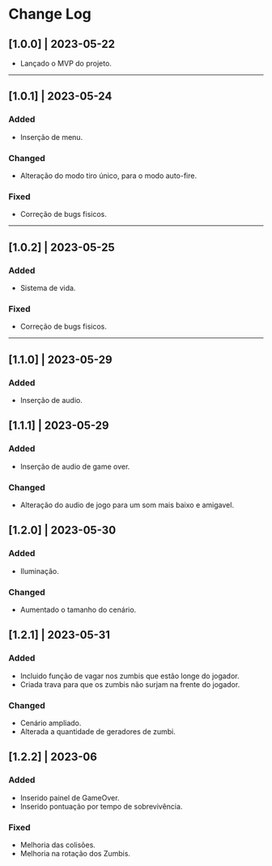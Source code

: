 # Change Log
## [1.0.0] | 2023-05-22
- Lançado o MVP do projeto.
---
## [1.0.1] | 2023-05-24 
### Added
- Inserção de menu.
### Changed
- Alteração do modo tiro único, para o modo auto-fire.
### Fixed
- Correção de bugs fisicos.
---
## [1.0.2] | 2023-05-25
### Added
- Sistema de vida.
### Fixed
- Correção de bugs fisicos.
---
## [1.1.0] | 2023-05-29
### Added
- Inserção de audio.

## [1.1.1] | 2023-05-29
### Added
- Inserção de audio de game over.
### Changed
- Alteração do audio de jogo para um som mais baixo e amigavel.

## [1.2.0] | 2023-05-30
### Added
- Iluminação.
### Changed
- Aumentado o tamanho do cenário.

## [1.2.1] | 2023-05-31
### Added
- Incluido função de vagar nos zumbis que estão longe do jogador.
- Criada trava para que os zumbis não surjam na frente do jogador.
### Changed
- Cenário ampliado.
- Alterada a quantidade de geradores de zumbi.

## [1.2.2] | 2023-06
### Added
- Inserido painel de GameOver.
- Inserido pontuação por tempo de sobrevivência.
### Fixed
- Melhoria das colisões.
- Melhoria na rotação dos Zumbis.
